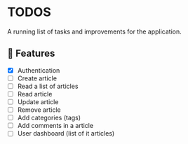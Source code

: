 # TODOS

A running list of tasks and improvements for the application.

## 🚀 Features

- [x] Authentication
- [ ] Create article
- [ ] Read a list of articles
- [ ] Read article
- [ ] Update article
- [ ] Remove article
- [ ] Add categories (tags)
- [ ] Add comments in a article
- [ ] User dashboard (list of it articles)
